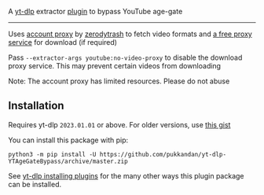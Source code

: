 A [yt-dlp](https://github.com/yt-dlp/yt-dlp) extractor [plugin](https://github.com/yt-dlp/yt-dlp#plugins) to bypass YouTube age-gate

---

Uses [account proxy](https://account-proxy.onrender.com/) by [zerodytrash](https://github.com/zerodytrash) to fetch video formats and [a free proxy service](https://www.4everproxy.com) for download (if required)

Pass `--extractor-args youtube:no-video-proxy` to disable the download proxy service. This may prevent certain videos from downloading

Note: The account proxy has limited resources. Please do not abuse


## Installation

Requires yt-dlp `2023.01.01` or above. For older versions, use [this gist](https://gist.github.com/pukkandan/fcf5ca1785c80f64e471f0ee14f990fb)

You can install this package with pip:
```
python3 -m pip install -U https://github.com/pukkandan/yt-dlp-YTAgeGateBypass/archive/master.zip
```

See [yt-dlp installing plugins](https://github.com/yt-dlp/yt-dlp#installing-plugins) for the many other ways this plugin package can be installed.
